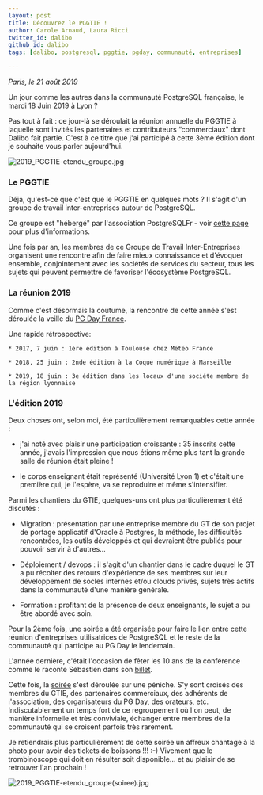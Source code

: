 ```yaml
---
layout: post
title: Découvrez le PGGTIE !
author: Carole Arnaud, Laura Ricci
twitter_id: dalibo
github_id: dalibo
tags: [dalibo, postgresql, pggtie, pgday, communauté, entreprises]

---
```


*Paris, le 21 août 2019*

Un jour comme les autres dans la communauté PostgreSQL française, le mardi 18 Juin 2019 à Lyon ?

Pas tout à fait : ce jour-là se déroulait la réunion annuelle du PGGTIE à laquelle sont invités les partenaires et contributeurs “commerciaux" dont Dalibo fait partie. 
C'est à ce titre que j'ai participé à cette 3ème édition dont je souhaite vous parler aujourd'hui.

<!--MORE-->

![2019_PGGTIE-etendu_groupe.jpg](https://raw.githubusercontent.com/dalibo/blog/gh-pages/img/2019_PGGTIE-etendu_groupe.jpg)

### Le PGGTIE

Déja, qu'est-ce que c'est que le PGGTIE en quelques mots ? Il s'agit d'un groupe de travail inter-entreprises autour de PostgreSQL. 

Ce groupe est "hébergé" par l'association PostgreSQLFr - voir [cette page](https://www.postgresql.fr/entreprises/accueil) pour plus d'informations.

Une fois par an, les membres de ce Groupe de Travail Inter-Entreprises organisent une rencontre afin de faire mieux 
connaissance et d'évoquer ensemble, conjointement avec les sociétés de services du secteur, tous les sujets qui peuvent
permettre de favoriser l'écosystème PostgreSQL.

### La réunion 2019

Comme c'est désormais la coutume, la rencontre de cette année s'est déroulée la veille du [PG Day France](https://pgday.fr/).

Une rapide rétrospective:

    * 2017, 7 juin : 1ère édition à Toulouse chez Météo France

    * 2018, 25 juin : 2nde édition à la Coque numérique à Marseille 

    * 2019, 18 juin : 3e édition dans les locaux d'une sociéte membre de la région lyonnaise

### L'édition 2019

Deux choses ont, selon moi, été particulièrement remarquables cette année :

   * j'ai noté avec plaisir une participation croissante : 35 inscrits cette année, j'avais l'impression que nous étions
   même plus tant la grande salle de réunion était pleine !

   * le corps enseignant était représenté (Université Lyon 1) et c'était une première qui, je l'espère, va se reproduire
   et même s'intensifier.


Parmi les chantiers du GTIE, quelques-uns ont plus particulièrement été discutés :

   * Migration : présentation par une entreprise membre du GT de son projet de portage applicatif d'Oracle à Postgres, la méthode, les difficultés rencontrées, les outils développés et qui devraient être publiés pour pouvoir servir à d'autres...

   * Déploiement / devops : il s'agit d'un chantier dans le cadre duquel le GT a pu récolter des retours d'expérience de ses membres sur leur développement de socles internes et/ou clouds privés, sujets très actifs dans la communauté d'une manière générale.

   * Formation : profitant de la présence de deux enseignants, le sujet a pu être abordé avec soin.



Pour la 2ème fois, une soirée a été organisée pour faire le lien entre cette réunion d'entreprises utilisatrices de
PostgreSQL et le reste de la communauté qui participe au PG Day le lendemain.

L'année dernière, c'était l'occasion de fêter les 10 ans de la conférence comme le raconte Sébastien dans son [billet](https://sdubois.fr/blog/2018/07/02/cr-du-pgday-fr-a-marseille-le-26-juin-2018/).

Cette fois, la [soirée](https://twitter.com/iNoorel/status/1141040538411515908) s'est déroulée sur une péniche. 
S'y sont croisés des membres du GTIE, des partenaires commerciaux, des adhérents de l'association, des organisateurs du PG Day,
des orateurs, etc. Indiscutablement un temps fort de ce regroupement où l'on peut, de manière informelle et très conviviale,
échanger entre membres de la communauté qui se croisent parfois très rarement.

Je retiendrais plus particulièrement de cette soirée un affreux chantage à la photo pour avoir des tickets de boissons !!!
:-) Vivement que le trombinoscope qui doit en résulter soit disponible... et au plaisir de se retrouver l'an prochain !

![2019_PGGTIE-etendu_groupe(soiree).jpg](https://raw.githubusercontent.com/dalibo/blog/gh-pages/img/2019_PGGTIE-etendu_groupe(soiree).jpg)




